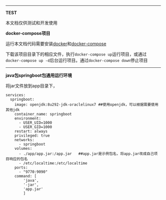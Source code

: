 ***
**TEST**

本文档仅供测试和开发使用

**docker-compose项目**

运行本文档代码需要安装[docker](https://www.runoob.com/docker/docker-tutorial.html)和[docker-compose](https://www.runoob.com/docker/docker-compose.html)

下载该项目目录下的相应文件，执行`docker-compose up`运行项目，或通过`docker-compose up -d`后台运行项目。通过`docker-compose down`停止项目

***

**java包springboot包通用运行环境**

将jar文件放到app目录下，
```
services:
  springboot:
    image: openjdk:8u292-jdk-oraclelinux7 ##使用openjdk，可以根据需要使用其他jdk
    container_name: springboot
    environment:
      - USER_UID=1000
      - USER_GID=1000
    restart: always
    privileged: true
    networks:
      - springboot
    volumes:
      - ./app/app.jar:/app.jar   ##app.jar是示例包名，将app.jar改成自己项目响应的包名
      - /etc/localtime:/etc/localtime
    ports:
      - "9770:9090"
    command: [
        'java',
        '-jar',
        'app.jar'
        ]
```

